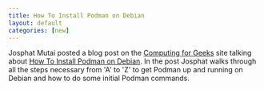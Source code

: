 ```yaml
---
title: How To Install Podman on Debian
layout: default
categories: [new]
---
```


Josphat Mutai posted a blog post on the [Computing for Geeks](https://computingforgeeks.com/) site talking about [How To Install Podman on Debian](https://computingforgeeks.com/how-to-install-podman-on-debian/).  In the post Josphat walks through all the steps necessary from 'A' to 'Z' to get Podman up and running on Debian and how to do some initial Podman commands. 
